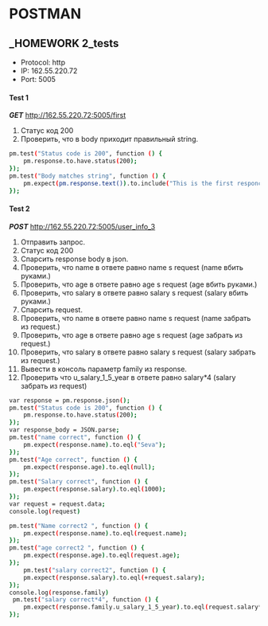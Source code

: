 # POSTMAN
## _HOMEWORK 2_tests

- Protocol: http
- IP: 162.55.220.72
- Port: 5005

#### **Test 1**
***GET*** http://162.55.220.72:5005/first
1. Статус код 200
2. Проверить, что в body приходит правильный string.
```sh
pm.test("Status code is 200", function () {
    pm.response.to.have.status(200);
});
pm.test("Body matches string", function () {
    pm.expect(pm.response.text()).to.include("This is the first responce from server!ss");
});
```
#### **Test 2**
***POST*** http://162.55.220.72:5005/user_info_3
1. Отправить запрос. 
2. Статус код 200
3. Спарсить response body в json.
4. Проверить, что name в ответе равно name s request (name вбить руками.)
5. Проверить, что age в ответе равно age s request (age вбить руками.)
6. Проверить, что salary в ответе равно salary s request (salary вбить руками.)
7. Спарсить request.
8. Проверить, что name в ответе равно name s request (name забрать из request.)
9. Проверить, что age в ответе равно age s request (age забрать из request.)
10. Проверить, что salary в ответе равно salary s request (salary забрать из request.)
11. Вывести в консоль параметр family из response.
12. Проверить что u_salary_1_5_year в ответе равно salary*4 (salary забрать из request)

```sh
var response = pm.response.json();
pm.test("Status code is 200", function () {
    pm.response.to.have.status(200);
});
var response_body = JSON.parse;
pm.test("name correct", function () {
    pm.expect(response.name).to.eql("Seva");
});
pm.test("Age correct", function () {
    pm.expect(response.age).to.eql(null);
});
pm.test("Salary correct", function () {
    pm.expect(response.salary).to.eql(1000);
});
var request = request.data;
console.log(request)

pm.test("Name correct2 ", function () {
    pm.expect(response.name).to.eql(request.name);
});
pm.test("age correct2 ", function () {
    pm.expect(response.age).to.eql(request.age);
});
    pm.test("salary correct2", function () {
    pm.expect(response.salary).to.eql(+request.salary);
});
console.log(response.family)
 pm.test("salary correct*4", function () {
    pm.expect(response.family.u_salary_1_5_year).to.eql(request.salary*4);
});
```



